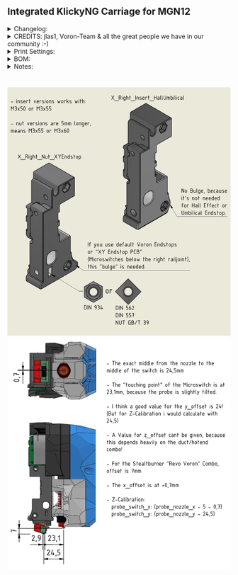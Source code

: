 ## Integrated KlickyNG Carriage for MGN12

<details>
  <summary>
    Changelog:
  </summary>
- Update (04.07.22): Initial Release / Testing Phase!<br>
</details>

<details>
  <summary>
    CREDITS: jlas1, Voron-Team & all the great people we have in our community :-)
  </summary>
* Voron-Team: Yeah, without you Guys, nothing were possible here :-)<br>
* jlas1: Basically its his KlickyNG, just merged into the Carriage! Thanks Jose that you made this all possible!<br>
* Quickdraw & Euclid guys: They camed first with a microswitch probe, so thank you for the inspiration! 
* Community: Feelingwise discord is a Place filled with only nice and always helpful People! A special thanks to all of them, i personally just love everyone there!<br>
</details>

<details>
  <summary>
    Print Settings:
  </summary>
- Default Voron settings, correct orientation, no supports needed!<br>
- 40% Infill, 0,4 line width, 4 walls, 5 top/bottom. But it doesn't matter that much, you can use less infill or 3 walls and 3top/bottom to save weight.<br>
- I recommend lately to use Cura 5.0 Slicer, just because it has now variable line widths by default, which makes everything easier!<br>
</details>

<details>
  <summary>
    BOM:
  </summary>
- (insert version only) - 2x M3x50/55 SHCS<br>
- (nut version only) - 2x M3x55/60 SHCS<br>
- (nut version only) - 2x M3 Nut (Din 934/562/557 or Nut GB/T), anything just not thicker as 2,5mm!
- 3x M2 Self Tapping screws (same as for the probe)<br>
- 3x (normal 6x3) or (chinese 6x2,7) magnets<br>
- 2x M5 Washer<br>
- 2x ~13cm Cable<br>
- KlickyNG_ABSB_mount_front.stl or KlickyNG_ABSB_mount_3mm_front.stl (jlas1 main repo)<br>
- Everything else KlickyNG related that isn't carriage.<br>
- All the screws from your old carriage.<br>
</details>

<details>
  <summary>
    Notes:
  </summary>
You have the choice between "nut" or "insert" and the right side has additionally Endstop Versions!<br>
On the left side there isn't any endstop, so only the choice between insert or nut!<br>
The insert versions works with M3x50 or M3x55<br>
The nut versions with M3x55 or M3x60<br>
</details>

#

![](./Explosion.jpg)
![](./KlickyNG_Offset.jpg)